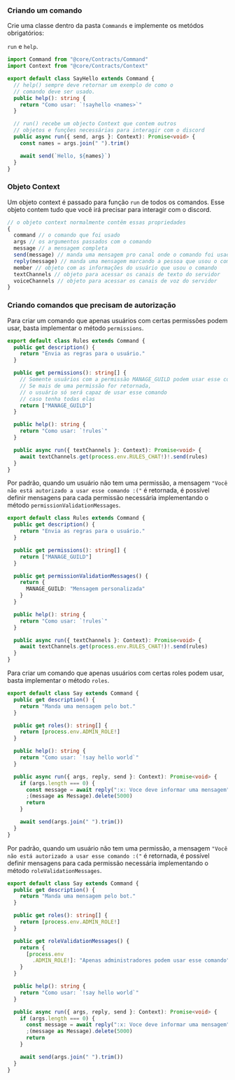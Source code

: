 ### Criando um comando

Crie uma classe dentro da pasta `Commands` e implemente os metódos obrigatórios:

`run` e `help`.

```ts
import Command from "@core/Contracts/Command"
import Context from "@core/Contracts/Context"

export default class SayHello extends Command {
  // help() sempre deve retornar um exemplo de como o
  // comando deve ser usado.
  public help(): string {
    return "Como usar: `!sayhello <names>`"
  }

  // run() recebe um objecto Context que contem outros
  // objetos e funções necessárias para interagir com o discord
  public async run({ send, args }: Context): Promise<void> {
    const names = args.join(" ").trim()

    await send(`Hello, ${names}`)
  }
}
```

### Objeto Context

Um objeto context é passado para função `run` de todos os comandos. Esse objeto contem tudo que você irá precisar para interagir com o discord.

```ts
// o objeto context normalmente contêm essas propriedades
{
  command // o comando que foi usado
  args // os argumentos passados com o comando
  message // a mensagem completa
  send(message) // manda uma mensagem pro canal onde o comando foi usado
  reply(message) // manda uma mensagem marcando a pessoa que usou o comando
  member // objeto com as informações do usuário que usou o comando
  textChannels // objeto para acessar os canais de texto do servidor
  voiceChannels // objeto para acessar os canais de voz do servidor
}
```

### Criando comandos que precisam de autorização

Para criar um comando que apenas usuários com certas permissões podem usar, basta implementar o método `permissions`.

```ts
export default class Rules extends Command {
  public get description() {
    return "Envia as regras para o usuário."
  }

  public get permissions(): string[] {
    // Somente usuários com a permissão MANAGE_GUILD podem usar esse comando
    // Se mais de uma permissão for retornada,
    // o usuário só será capaz de usar esse comando
    // caso tenha todas elas
    return ["MANAGE_GUILD"]
  }

  public help(): string {
    return "Como usar: `!rules`"
  }

  public async run({ textChannels }: Context): Promise<void> {
    await textChannels.get(process.env.RULES_CHAT!)!.send(rules)
  }
}
```

Por padrão, quando um usuário não tem uma permissão, a mensagem `"Você não está autorizado a usar esse comando :("` é retornada, é possível definir mensagens para cada permissão necessária implementando o método `permissionValidationMessages`.

```ts
export default class Rules extends Command {
  public get description() {
    return "Envia as regras para o usuário."
  }

  public get permissions(): string[] {
    return ["MANAGE_GUILD"]
  }

  public get permissionValidationMessages() {
    return {
      MANAGE_GUILD: "Mensagem personalizada"
    }
  }

  public help(): string {
    return "Como usar: `!rules`"
  }

  public async run({ textChannels }: Context): Promise<void> {
    await textChannels.get(process.env.RULES_CHAT!)!.send(rules)
  }
}
```

Para criar um comando que apenas usuários com certas roles podem usar, basta implementar o método `roles`.

```ts
export default class Say extends Command {
  public get description() {
    return "Manda uma mensagem pelo bot."
  }

  public get roles(): string[] {
    return [process.env.ADMIN_ROLE!]
  }

  public help(): string {
    return "Como usar: `!say hello world`"
  }

  public async run({ args, reply, send }: Context): Promise<void> {
    if (args.length === 0) {
      const message = await reply(":x: Voce deve informar uma mensagem")
      ;(message as Message).delete(5000)
      return
    }

    await send(args.join(" ").trim())
  }
}
```

Por padrão, quando um usuário não tem uma permissão, a mensagem `"Você não está autorizado a usar esse comando :("` é retornada, é possível definir mensagens para cada permissão necessária implementando o método `roleValidationMessages`.

```ts
export default class Say extends Command {
  public get description() {
    return "Manda uma mensagem pelo bot."
  }

  public get roles(): string[] {
    return [process.env.ADMIN_ROLE!]
  }

  public get roleValidationMessages() {
    return {
      [process.env
        .ADMIN_ROLE!]: "Apenas administradores podem usar esse comando"
    }
  }

  public help(): string {
    return "Como usar: `!say hello world`"
  }

  public async run({ args, reply, send }: Context): Promise<void> {
    if (args.length === 0) {
      const message = await reply(":x: Voce deve informar uma mensagem")
      ;(message as Message).delete(5000)
      return
    }

    await send(args.join(" ").trim())
  }
}
```
